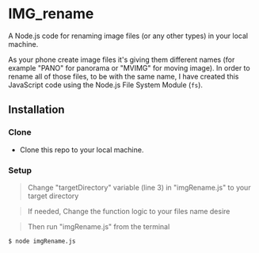 # IMG_rename
A Node.js code for renaming image files (or any other types) in your local machine.

As your phone create image files it's giving them different names (for example "PANO" for panorama or "MVIMG" for moving image). In order to rename all of those files, to be with the same name, I have created this JavaScript code using the Node.js File System Module (`fs`).

## Installation

### Clone

- Clone this repo to your local machine. 

### Setup

> Change "targetDirectory" variable (line 3) in "imgRename.js" to your target directory

> If needed, Change the function logic to your files name desire

> Then run "imgRename.js" from the terminal

```shell
$ node imgRename.js
```
